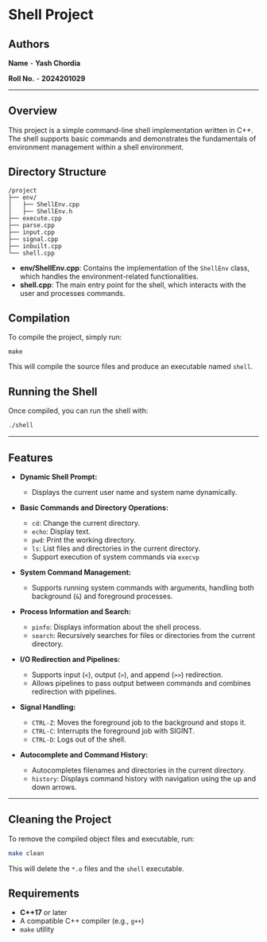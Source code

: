 # Shell Project

## Authors

**Name**        - **Yash Chordia**

**Roll No.**    - **2024201029**

---

## Overview

This project is a simple command-line shell implementation written in C++. The shell supports basic commands and demonstrates the fundamentals of environment management within a shell environment.

## Directory Structure

```
/project
├── env/
│   ├── ShellEnv.cpp
│   ├── ShellEnv.h
├── execute.cpp
├── parse.cpp
├── input.cpp
├── signal.cpp
├── inbuilt.cpp
└── shell.cpp
```

- **env/ShellEnv.cpp**: Contains the implementation of the `ShellEnv` class, which handles the environment-related functionalities.
- **shell.cpp**: The main entry point for the shell, which interacts with the user and processes commands.

## Compilation

To compile the project, simply run:

```
make
```

This will compile the source files and produce an executable named `shell`.

## Running the Shell

Once compiled, you can run the shell with:

```bash
./shell
```

---

## Features

- **Dynamic Shell Prompt:**
  - Displays the current user name and system name dynamically.

- **Basic Commands and Directory Operations:**
  - `cd`: Change the current directory.
  - `echo`: Display text.
  - `pwd`: Print the working directory.
  - `ls`: List files and directories in the current directory.
  -  Support execution of system commands via `execvp`

- **System Command Management:**
  - Supports running system commands with arguments, handling both background (`&`) and foreground processes.

- **Process Information and Search:**
  - `pinfo`: Displays information about the shell process.
  - `search`: Recursively searches for files or directories from the current directory.

- **I/O Redirection and Pipelines:**
  - Supports input (`<`), output (`>`), and append (`>>`) redirection.
  - Allows pipelines to pass output between commands and combines redirection with pipelines.

- **Signal Handling:**
  - `CTRL-Z`: Moves the foreground job to the background and stops it.
  - `CTRL-C`: Interrupts the foreground job with SIGINT.
  - `CTRL-D`: Logs out of the shell.

- **Autocomplete and Command History:**
  - Autocompletes filenames and directories in the current directory.
  - `history`: Displays command history with navigation using the up and down arrows.

---

## Cleaning the Project

To remove the compiled object files and executable, run:

```bash
make clean
```

This will delete the `*.o` files and the `shell` executable.

## Requirements

- **C++17** or later
- A compatible C++ compiler (e.g., `g++`)
- `make` utility
